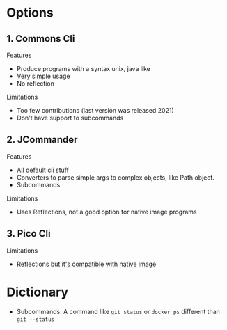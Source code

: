 # Options 
## 1. Commons Cli

Features

* Produce programs with a syntax unix, java like
* Very simple usage
* No reflection

Limitations

* Too few contributions (last version was released 2021)
* Don't have support to subcommands 


## 2. JCommander

Features

* All default cli stuff
* Converters to parse simple args to complex objects, like Path object.
* Subcommands

Limitations

* Uses Reflections, not a good option for native image programs

## 3. Pico Cli

Limitations
* Reflections but [it's compatible with native image][1]  


# Dictionary
* Subcommands: A command like `git status` or `docker ps` different than `git --status`

[1]: https://picocli.info/picocli-on-graalvm.html
